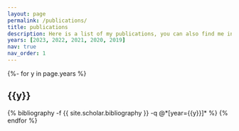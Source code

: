 ```yaml
---
layout: page
permalink: /publications/
title: publications
description: Here is a list of my publications, you can also find me in <a href="https://scholar.google.com/citations?user=TUR1VtcAAAAJ">Google Scholar</a>
years: [2023, 2022, 2021, 2020, 2019]
nav: true
nav_order: 1
---
```

<!-- _pages/publications.md -->
<div class="publications">

{%- for y in page.years %}
  <h2 class="year">{{y}}</h2>
  {% bibliography -f {{ site.scholar.bibliography }} -q @*[year={{y}}]* %}
{% endfor %}

</div>
